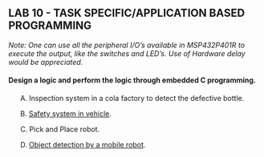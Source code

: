 ## LAB 10 - TASK SPECIFIC/APPLICATION BASED PROGRAMMING

*Note: One can use all the peripheral I/O’s available in MSP432P401R to execute the output, like the switches and LED’s. Use of Hardware delay would be appreciated.*

#### Design a logic and perform the logic through embedded C programming.
	
&nbsp;&nbsp;&nbsp;&nbsp;&nbsp;&nbsp;A. Inspection system in a cola factory to detect the defective bottle.
	
&nbsp;&nbsp;&nbsp;&nbsp;&nbsp;&nbsp;B. [Safety system in vehicle](https://github.com/leander-dsouza/MSP432P401R/blob/master/Code%20Composer/LAB%2010/TaskB.c).
	
&nbsp;&nbsp;&nbsp;&nbsp;&nbsp;&nbsp;C. Pick and Place robot.
	
&nbsp;&nbsp;&nbsp;&nbsp;&nbsp;&nbsp;D. [Object detection by a mobile robot](https://github.com/leander-dsouza/MSP432P401R/blob/master/Code%20Composer/LAB%2010/TaskD.c).
